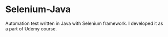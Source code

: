 # Selenium-Java
Automation test written in Java with Selenium framework. I developed it as a part of Udemy course.
